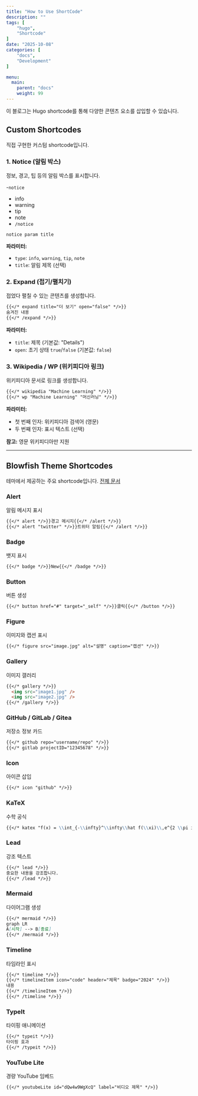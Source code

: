 ```yaml
---
title: "How to Use ShortCode"
description: ""
tags: [
    "hugo",
    "Shortcode"
]
date: "2025-10-08"
categories: [
    "docs",
    "Development"
]

menu:
  main:
    parent: "docs"
    weight: 99
---
```



이 블로그는 Hugo shortcode를 통해 다양한 콘텐츠 요소를 삽입할 수 있습니다.

## Custom Shortcodes

직접 구현한 커스텀 shortcode입니다.

### 1. Notice (알림 박스)
정보, 경고, 팁 등의 알림 박스를 표시합니다.

-`notice`
  - info
  - warning
  - tip
  - note
- `/notice`

```
notice param title
```

**파라미터:**
- `type`: `info`, `warning`, `tip`, `note`
- `title`: 알림 제목 (선택)

### 2. Expand (접기/펼치기)
접었다 펼칠 수 있는 콘텐츠를 생성합니다.

```markdown
{{</* expand title="더 보기" open="false" */>}}
숨겨진 내용
{{</* /expand */>}}
```

**파라미터:**
- `title`: 제목 (기본값: "Details")
- `open`: 초기 상태 `true`/`false` (기본값: `false`)

### 3. Wikipedia / WP (위키피디아 링크)
위키피디아 문서로 링크를 생성합니다.

```markdown
{{</* wikipedia "Machine Learning" */>}}
{{</* wp "Machine Learning" "머신러닝" */>}}
```

**파라미터:**
- 첫 번째 인자: 위키피디아 검색어 (영문)
- 두 번째 인자: 표시 텍스트 (선택)

**참고:** 영문 위키피디아만 지원

---

## Blowfish Theme Shortcodes

테마에서 제공하는 주요 shortcode입니다. [전체 문서](https://blowfish.page/docs/shortcodes/)

### Alert
알림 메시지 표시

```markdown
{{</* alert */>}}경고 메시지{{</* /alert */>}}
{{</* alert "twitter" */>}}트위터 알림{{</* /alert */>}}
```

### Badge
뱃지 표시

```markdown
{{</* badge */>}}New{{</* /badge */>}}
```

### Button
버튼 생성

```markdown
{{</* button href="#" target="_self" */>}}클릭{{</* /button */>}}
```

### Figure
이미지와 캡션 표시

```markdown
{{</* figure src="image.jpg" alt="설명" caption="캡션" */>}}
```

### Gallery
이미지 갤러리

```markdown
{{</* gallery */>}}
  <img src="image1.jpg" />
  <img src="image2.jpg" />
{{</* /gallery */>}}
```

### GitHub / GitLab / Gitea
저장소 정보 카드

```markdown
{{</* github repo="username/repo" */>}}
{{</* gitlab projectID="12345678" */>}}
```

### Icon
아이콘 삽입

```markdown
{{</* icon "github" */>}}
```

### KaTeX
수학 공식

```markdown
{{</* katex "f(x) = \\int_{-\\infty}^\\infty\\hat f(\\xi)\\,e^{2 \\pi i \\xi x}\\,d\\xi" */>}}
```

### Lead
강조 텍스트

```markdown
{{</* lead */>}}
중요한 내용을 강조합니다.
{{</* /lead */>}}
```

### Mermaid
다이어그램 생성

```markdown
{{</* mermaid */>}}
graph LR
A[시작] --> B[종료]
{{</* /mermaid */>}}
```

### Timeline
타임라인 표시

```markdown
{{</* timeline */>}}
{{</* timelineItem icon="code" header="제목" badge="2024" */>}}
내용
{{</* /timelineItem */>}}
{{</* /timeline */>}}
```

### TypeIt
타이핑 애니메이션

```markdown
{{</* typeit */>}}
타이핑 효과
{{</* /typeit */>}}
```

### YouTube Lite
경량 YouTube 임베드

```markdown
{{</* youtubeLite id="dQw4w9WgXcQ" label="비디오 제목" */>}}
```
